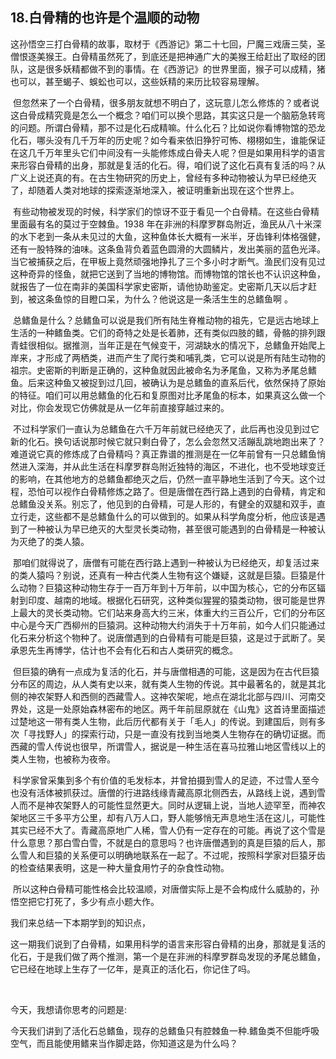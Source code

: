 ## 18.白骨精的也许是个温顺的动物
这孙悟空三打白骨精的故事，取材于《西游记》第二十七回，尸魔三戏唐三奘，圣僧恨逐美猴王。白骨精虽然死了，到底还是把神通广大的美猴王给赶出了取经的团队，这是很多妖精都做不到的事情。在《西游记》的世界里面，猴子可以成精，猪也可以，甚至蝎子、蜈蚣也可以，这些妖精的来历比较容易理解。


 但忽然来了一个白骨精，很多朋友就想不明白了，这玩意儿怎么修炼的？或者说这白骨成精究竟是怎么一个概念？咱们可以换个思路，其实这只是一个脑筋急转弯的问题。所谓白骨精，那不过是化石成精嘛。什么化石？比如说你看博物馆的恐龙化石，哪头没有几千万年的历史呢？如今看来依旧狰狞可怖、栩栩如生，谁能保证在这几千万年里头它们中间没有一头能修炼成白骨夫人呢？但是如果用科学的语言来形容白骨精的出身，那就是复活的化石。得，咱们说了这化石真有复活的吗？从广义上说还真的有。在古生物研究的历史上，曾经有多种动物被认为早已经绝灭了，却随着人类对地球的探索逐渐地深入，被证明重新出现在这个世界上。


 有些动物被发现的时候，科学家们的惊讶不亚于看见一个白骨精。在这些白骨精里面最有名的莫过于空棘鱼。1938 年在非洲的科摩罗群岛附近，渔民从八十米深的水下老到一条从未见过的大鱼，这种鱼体长大概有一米半，牙齿锋利体格强健，还有一股特殊的油味。这条鱼背负着蓝色圆滑的大圆鳞片，发出美丽的蓝色光泽。当它被捕获之后，在甲板上竟然顽强地挣扎了三个多小时才断气。渔民们没有见过这种奇异的怪鱼，就把它送到了当地的博物馆。而博物馆的馆长也不认识这种鱼，就报告了一位在南非的美国科学家史密斯，请他协助鉴定。史密斯几天以后才赶到，被这条鱼惊的目瞪口呆，为什么？他说这是一条活生生的总鳍鱼啊 。


 总鳍鱼是什么？总鳍鱼可以说是我们所有陆生脊椎动物的祖先，它是远古地球上生活的一种鳍鱼类。它们的奇特之处是长着肺，还有类似四肢的鳍，骨骼的排列跟青蛙很相似。据推测，当年正是在气候变干，河湖缺水的情况下，总鳍鱼开始爬上岸来，才形成了两栖类，进而产生了爬行类和哺乳类，它可以说是所有陆生动物的祖宗。史密斯的判断是正确的，这种鱼就因此被命名为矛尾鱼，又称为矛尾总鳍鱼。后来这种鱼又被捉到过几回，被确认为是总鳍鱼的直系后代，依然保持了原始的特征。咱们可以用总鳍鱼的化石和复原图对比矛尾鱼的标本，如果真这么做一个对比，你会发现它仿佛就是从一亿年前直接穿越过来的。


 不过科学家们一直认为总鳍鱼在六千万年前就已经绝灭了，此后再也没见到过它新的化石。换句话说那时候它就只剩白骨了，怎么会忽然又活蹦乱跳地跑出来了？难道说它真的修炼成了白骨精吗？真正靠谱的推测是在一亿年前曾有一只总鳍鱼悄然进入深海，并从此生活在科摩罗群岛附近独特的海区，不进化，也不受地球变迁的影响，在其他地方的总鳍鱼都绝灭之后，仍然一直平静地生活到了今天。这个过程，恐怕可以视作白骨精修炼之路了。但是唐僧在西行路上遇到的白骨精，肯定和总鳍鱼没关系。别忘了，他见到的白骨精，可是人形的，有健全的双腿和双手，直立行走，这些都不是总鳍鱼什么的可以做到的。如果从科学角度分析，他应该是遇到了一种被认为早已绝灭的大型灵长类动物，甚至很可能遇到的白骨精是一种被认为灭绝了的类人猿。


 那咱们就得说了，唐僧有可能在西行路上遇到一种被认为已经绝灭，却复活过来的类人猿吗？别说，还真有一种古代类人生物有这个嫌疑，这就是巨猿。巨猿是什么动物？巨猿这种动物生存于一百万年到十万年前，以中国为核心，它的分布区辐射到印度、越南的地域。根据化石研究，这种类似猩猩的猿类动物，很可能是世界上最大的灵长类动物。它们站来身高大约三米，体重大约三百公斤，它们的分布区中心是今天广西柳州的巨猿洞。这种动物大约消失于十万年前，如今人们只能通过化石来分析这个物种了。说唐僧遇到的白骨精有可能是巨猿，这是过于武断了。吴承恩先生再博学，估计也不会有化石和古人类研究的概念。


 但巨猿的确有一点成为复活的化石，并与唐僧相遇的可能，这是因为在古代巨猿分布区的周边，从人类有史以来，就有类人生物的传说。其中最著名的，就是其北侧的神农架野人和西侧的西藏雪人。这神农架呢，地点在湖北北部与四川、河南交界处，这是一处原始森林密布的地区。两千年前屈原就在《山鬼》这首诗里面描述过楚地这一带有类人生物，此后历代都有关于「毛人」的传说。到建国后，则有多次「寻找野人」的探索行动，只是一直没有找到当地类人生物存在的确切证据。而西藏的雪人传说也很早，所谓雪人，据说是一种生活在喜马拉雅山地区雪线以上的类人生物，也被称为夜帝。


 科学家曾采集到多个有价值的毛发标本，并曾拍摄到雪人的足迹，不过雪人至今也没有活体被抓获过。唐僧的行进路线缘青藏高原北侧西去，从路线上说，遇到雪人而不是神农架野人的可能性显然更大。同时从逻辑上说，当地人迹罕至，而神农架地区三千多平方公里，却有八万人口，野人能够悄无声息地生活在这儿，可能性其实已经不大了。青藏高原地广人稀，雪人仍有一定存在的可能。再说了这个雪是什么意思？那白雪白雪，不就是白的意思吗？也许唐僧遇到的真是巨猿的后人，那么雪人和巨猿的关系便可以明确地联系在一起了。不过呢，按照科学家对巨猿牙齿的检查结果表明，这是一种大量食用竹子的杂食性动物。


 所以这种白骨精可能性格会比较温顺，对唐僧实际上是不会构成什么威胁的，孙悟空把它打死了，多少有点小题大作。


我们来总结一下本期学到的知识点，


这一期我们说到了白骨精，如果用科学的语言来形容白骨精的出身，那就是复活的化石，于是我们做了两个推测，第一个是在非洲的科摩罗群岛发现的矛尾总鳍鱼，它已经在地球上生存了一亿年，是真正的活化石，你记住了吗。


 


今天，我想请你思考的问题是:


今天我们讲到了活化石总鳍鱼，现存的总鳍鱼只有腔棘鱼一种.鳍鱼类不但能呼吸空气，而且能使用鳍来当作脚走路，你知道这是为什么吗？


 


 


 

